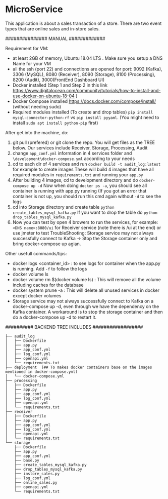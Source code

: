 # MicroService 

This application is about a sales transaction of a store. There are two event types that are online sales and in-store sales.

############### MANUAL #############

Requirement for VM:
  - at least 2GB of memory, Ubuntu 18.04 LTS . Make sure you setup a DNS Name for your VM
  - all the ssh (port 22) and connections are opened for port: 9092 (Kafka), 3306 (MySQL), 8080 (Receiver), 8090 (Storage), 8100 (Processing), 8200 (Audit), 3000(FrontEnd Dashboard UI)
  - Docker installed (Step 1 and Step 2 in this link https://www.digitalocean.com/community/tutorials/how-to-install-and-use-docker-on-ubuntu-18-04 )
  - Docker Compose installed https://docs.docker.com/compose/install/  (without needing sudo)
  - Required modules installed (To create and drop tables) `pip install mysql-connector-python-rf` vs `pip install pyyaml`. (You might need to install `sudo apt install python-pip` first)

After get into the machine, do:
  1. git pull (prefered) or git clone the repo. 
     You will get files as the TREE below. Our services include Receiver, Storage, Processing, Audit
  2. change `app_conf.yml` information in 4 services folder and `\development\docker-compose.yml` according to your needs
  3. cd to each dir of 4 services and run `docker build -t audit_log:latest` for example to create images
     These will build 4 images that have all required modules in `requirements.txt` and running your `app.py`
  4. After building 4 images, cd to development directory and do `docker-compose up -d` 
     Now when doing `docker ps -a`, you should see all container is running with app.py running
     (If you got an error that container is not up, you should run this cmd again without `-d` to see the logs
  5. cd into Storage directory and create table `python create_tables_mysql_kafka.py`
     If you want to drop the table do `python drop_tables_mysql_kafka.py`
  6. Now you can test by open 4 browers to run the services, for example: `<DNS name>:8080/ui` for Receiver service (note there is /ui at the end) or use jmeter to test
  TroubleShooting: Storage service may not always successfully connect to Kafka -> Stop the Storage container only and bring docker-compose up agian.
 
 Other usefull commands/tips:
  - docker logs <container_id> : to see logs for container when the app.py is running. Add `-f` to follow the logs 
  - docker volume ls 
  - docker volume rm $(docker volume ls) : This will remove all the volume including caches for the database
  - docker system prune -a : This will delete all unused services in docker except docker volumes
  - Storage service may not always successfully connect to Kafka on a docker-compose up -d, even through we have the dependency on the Kafka container. A workaround is to stop the storage container and then do a docker-compose up -d to restart it.
  
########## BACKEND TREE INCLUDES ##################
```
├── audit_log
│   ├── Dockerfile
│   ├── app.py
│   ├── app_conf.yml
│   ├── log_conf.yml
│   ├── openapi.yml
│   └── requirements.txt
├── deployment  (## To makes docker containers base on the images mentioned in docker-compose.yml)
│   └── docker-compose.yml
├── processing
│   ├── Dockerfile
│   ├── app.py
│   ├── app_conf.yml
│   ├── log_conf.yml
│   ├── openapi.yml
│   └── requirements.txt
├── receiver
│   ├── Dockerfile
│   ├── app.py
│   ├── app_conf.yml
│   ├── log_conf.yml
│   ├── openapi.yml
│   └── requirements.txt
└── storage
    ├── Dockerfile
    ├── app.py
    ├── app_conf.yml
    ├── base.py
    ├── create_tables_mysql_kafka.py
    ├── drop_tables_mysql_kafka.py
    ├── instore_sales.py
    ├── log_conf.yml
    ├── online_sales.py
    ├── openapi.yml
    └── requirements.txt
  ```

